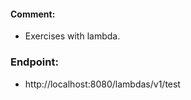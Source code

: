 
#### Comment:
- Exercises with lambda.


### Endpoint:
- http<nolink>://localhost:8080/lambdas/v1/test